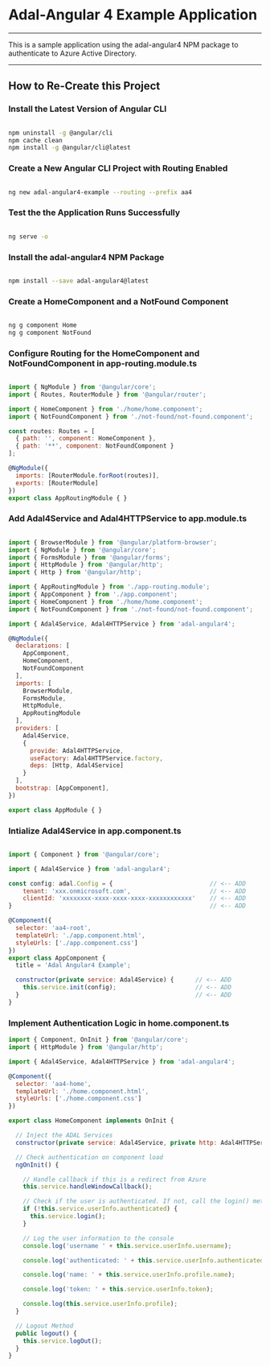 # Adal-Angular 4 Example Application

___

This is a sample application using the adal-angular4 NPM package to authenticate to Azure Active Directory.
___

## How to Re-Create this Project

### Install the Latest Version of Angular CLI

```bash

npm uninstall -g @angular/cli
npm cache clean
npm install -g @angular/cli@latest

```

### Create a New Angular CLI Project with Routing Enabled

```bash

ng new adal-angular4-example --routing --prefix aa4

```

### Test the the Application Runs Successfully

```bash

ng serve -o

```

### Install the adal-angular4 NPM Package

```bash

npm install --save adal-angular4@latest

```

### Create a HomeComponent and a NotFound Component

```bash

ng g component Home
ng g component NotFound

```

### Configure Routing for the HomeComponent and NotFoundComponent in app-routing.module.ts

```javascript

import { NgModule } from '@angular/core';
import { Routes, RouterModule } from '@angular/router';

import { HomeComponent } from './home/home.component';                  // <-- ADD
import { NotFoundComponent } from './not-found/not-found.component';    // <-- ADD

const routes: Routes = [
  { path: '', component: HomeComponent },                               // <-- MODIFY
  { path: '**', component: NotFoundComponent }                          // <-- MODIFY
];

@NgModule({
  imports: [RouterModule.forRoot(routes)],
  exports: [RouterModule]
})
export class AppRoutingModule { }

```

### Add Adal4Service and Adal4HTTPService to app.module.ts

```javascript

import { BrowserModule } from '@angular/platform-browser';
import { NgModule } from '@angular/core';
import { FormsModule } from '@angular/forms';
import { HttpModule } from '@angular/http';
import { Http } from '@angular/http';

import { AppRoutingModule } from './app-routing.module';
import { AppComponent } from './app.component';
import { HomeComponent } from './home/home.component';
import { NotFoundComponent } from './not-found/not-found.component';

import { Adal4Service, Adal4HTTPService } from 'adal-angular4';         // <-- ADD

@NgModule({
  declarations: [
    AppComponent,
    HomeComponent,
    NotFoundComponent
  ],
  imports: [
    BrowserModule,
    FormsModule,
    HttpModule,
    AppRoutingModule
  ],
  providers: [
    Adal4Service,                                                       // <-- ADD
    {                                                                   // <-- ADD
      provide: Adal4HTTPService,                                        // <-- ADD
      useFactory: Adal4HTTPService.factory,                             // <-- ADD
      deps: [Http, Adal4Service]                                        // <-- ADD
    }                                                                   // <-- ADD
  ],
  bootstrap: [AppComponent],
})

export class AppModule { }

```

### Intialize Adal4Service in app.component.ts

```javascript

import { Component } from '@angular/core';

import { Adal4Service } from 'adal-angular4';

const config: adal.Config = {                           // <-- ADD
    tenant: 'xxx.onmicrosoft.com',                      // <-- ADD
    clientId: 'xxxxxxxx-xxxx-xxxx-xxxx-xxxxxxxxxxxx'    // <-- ADD
}                                                       // <-- ADD

@Component({
  selector: 'aa4-root',
  templateUrl: './app.component.html',
  styleUrls: ['./app.component.css']
})
export class AppComponent {
  title = 'Adal Angular4 Example';

  constructor(private service: Adal4Service) {      // <-- ADD
    this.service.init(config);                      // <-- ADD
  }                                                 // <-- ADD
}

```

### Implement Authentication Logic in home.component.ts

```javascript
import { Component, OnInit } from '@angular/core';
import { HttpModule } from '@angular/http';

import { Adal4Service, Adal4HTTPService } from 'adal-angular4';

@Component({
  selector: 'aa4-home',
  templateUrl: './home.component.html',
  styleUrls: ['./home.component.css']
})

export class HomeComponent implements OnInit {

  // Inject the ADAL Services
  constructor(private service: Adal4Service, private http: Adal4HTTPService) { }

  // Check authentication on component load
  ngOnInit() {

    // Handle callback if this is a redirect from Azure
    this.service.handleWindowCallback();

    // Check if the user is authenticated. If not, call the login() method
    if (!this.service.userInfo.authenticated) {
      this.service.login();
    }

    // Log the user information to the console
    console.log('username ' + this.service.userInfo.username);

    console.log('authenticated: ' + this.service.userInfo.authenticated);

    console.log('name: ' + this.service.userInfo.profile.name);

    console.log('token: ' + this.service.userInfo.token);

    console.log(this.service.userInfo.profile);
  }

  // Logout Method
  public logout() {
    this.service.logOut();
  }
}

```